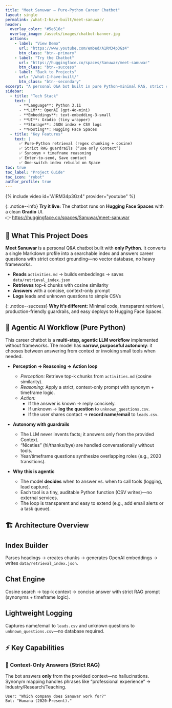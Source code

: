 ```yaml
---
title: "Meet Sanuwar — Pure-Python Career Chatbot"
layout: single
permalink: /what-I-have-built/meet-sanuwar/
header:
  overlay_color: "#5e616c"
  overlay_image: /assets/images/chatbot-banner.jpg
  actions:
    - label: "View Demo"
      url: "https://www.youtube.com/embed/A1RM34p3Gz4"
      btn_class: "btn--primary"
    - label: "Try the Chatbot"
      url: "https://huggingface.co/spaces/Sanuwar/meet-sanuwar"
      btn_class: "btn--success"
    - label: "Back to Projects"
      url: "/what-I-have-built/"
      btn_class: "btn--secondary"
excerpt: "A personal Q&A bot built in pure Python—minimal RAG, strict context answers, and simple CSV logging. No frameworks, no vector DB."
sidebar:
  - title: "Tech Stack"
    text: |
      - **Language**: Python 3.11
      - **LLM**: OpenAI (gpt-4o-mini)
      - **Embeddings**: text-embedding-3-small
      - **UI**: Gradio (tiny wrapper)
      - **Storage**: JSON index + CSV logs
      - **Hosting**: Hugging Face Spaces
  - title: "Key Features"
    text: |
      ✅ Pure-Python retrieval (regex chunking + cosine)  
      ✅ Strict RAG guardrails (“use only Context”)  
      ✅ Synonym + timeframe reasoning  
      ✅ Enter-to-send, Save contact  
      ✅ One-switch index rebuild on Space
toc: true
toc_label: "Project Guide"
toc_icon: "robot"
author_profile: true 
---
```


{% include video id="A1RM34p3Gz4" provider="youtube" %}

{: .notice--info}
**Try it live:** The chatbot runs on **Hugging Face Spaces** with a clean **Gradio** UI.  
👉 https://huggingface.co/spaces/Sanuwar/meet-sanuwar

## 🚀 What This Project Does

**Meet Sanuwar** is a personal Q&A chatbot built with **only Python**. It converts a single Markdown profile into a searchable index and answers career questions with strict context grounding—no vector database, no heavy frameworks.

- **Reads** `activities.md` → builds embeddings → saves `data/retrieval_index.json`  
- **Retrieves** top-k chunks with cosine similarity  
- **Answers** with a concise, context-only prompt  
- **Logs** leads and unknown questions to simple CSVs

{: .notice--success}
**Why it’s different:** Minimal code, transparent retrieval, production-friendly guardrails, and easy deploys to Hugging Face Spaces.

## 🤖 Agentic AI Workflow (Pure Python)

This career chatbot is a **multi-step, agentic LLM workflow** implemented without frameworks. The model has **narrow, purposeful autonomy**: it chooses between answering from context or invoking small tools when needed.

- **Perception → Reasoning → Action loop**
  - *Perception:* Retrieve top-k chunks from `activities.md` (cosine similarity).
  - *Reasoning:* Apply a strict, context-only prompt with synonym + timeframe logic.
  - *Action:*  
    - If the answer is known → reply concisely.  
    - If unknown → **log the question** to `unknown_questions.csv`.  
    - If the user shares contact → **record name/email** to `leads.csv`.

- **Autonomy with guardrails**
  - The LLM never invents facts; it answers only from the provided Context.
  - “Niceties” (hi/thanks/bye) are handled conversationally without tools.
  - Year/timeframe questions synthesize overlapping roles (e.g., 2020 transitions).

- **Why this is agentic**
  - The model **decides** when to answer vs. when to call tools (logging, lead capture).
  - Each tool is a tiny, auditable Python function (CSV writes)—no external services.
  - The loop is transparent and easy to extend (e.g., add email alerts or a task queue).

## 🏗️ Architecture Overview

<div class="feature__wrapper">
  <div class="feature__item">
    <div class="archive__item">
      <div class="archive__item-teaser">
        <i class="fas fa-cubes fa-3x" style="color: #3498db;"></i>
      </div>
      <div class="archive__item-body">
        <h2 class="archive__item-title">Index Builder</h2>
        <div class="archive__item-excerpt">
          <p>Parses headings → creates chunks → generates OpenAI embeddings → writes <code>data/retrieval_index.json</code>.</p>
        </div>
      </div>
    </div>
  </div>

  <div class="feature__item">
    <div class="archive__item">
      <div class="archive__item-teaser">
        <i class="fas fa-comments fa-3x" style="color: #e74c3c;"></i>
      </div>
      <div class="archive__item-body">
        <h2 class="archive__item-title">Chat Engine</h2>
        <div class="archive__item-excerpt">
          <p>Cosine search → top-k context → concise answer with strict RAG prompt (synonyms + timeframe logic).</p>
        </div>
      </div>
    </div>
  </div>

  <div class="feature__item">
    <div class="archive__item">
      <div class="archive__item-teaser">
        <i class="fas fa-file-csv fa-3x" style="color: #27ae60;"></i>
      </div>
      <div class="archive__item-body">
        <h2 class="archive__item-title">Lightweight Logging</h2>
        <div class="archive__item-excerpt">
          <p>Captures name/email to <code>leads.csv</code> and unknown questions to <code>unknown_questions.csv</code>—no database required.</p>
        </div>
      </div>
    </div>
  </div>
</div>

## ⚡ Key Capabilities

### 🎯 Context-Only Answers (Strict RAG)
The bot answers **only** from the provided context—no hallucinations. Synonym mapping handles phrases like “professional experience” → Industry/Research/Teaching.

```text
User: "Which company does Sanuwar work for?"
Bot: "Humana (2020–Present)."

